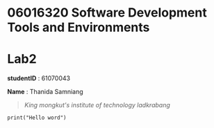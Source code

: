 # 06016320 Software Development Tools and Environments

# Lab2

**studentID** : 61070043

**Name** : Thanida Samniang

> *King mongkut's institute of technology ladkrabang*

~~~
print("Hello word")
~~~